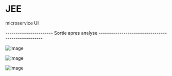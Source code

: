 # JEE
microservice UI


----------------------- Sortie apres analyse ---------------------------------------------------


![image](https://github.com/diakhoumpa/JEE/assets/105163720/ae84604e-a6d9-4987-b82e-b750ba6cf16b)


![image](https://github.com/diakhoumpa/JEE/assets/105163720/7d6c2617-485a-470d-9285-1d742df83bed)


![image](https://github.com/diakhoumpa/JEE/assets/105163720/10bdede4-1a67-4623-ab3f-8942cc1f8a1c)



